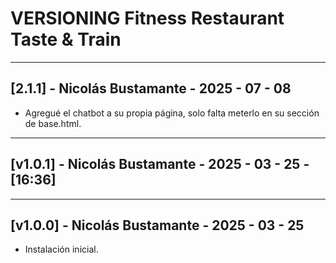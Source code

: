 # VERSIONING Fitness Restaurant Taste & Train

---

## [2.1.1] - Nicolás Bustamante - 2025 - 07 - 08
- Agregué el chatbot a su propia página, solo falta meterlo en su sección de base.html.

---

## [v1.0.1] - Nicolás Bustamante - 2025 - 03 - 25 - [16:36]

---
## [v1.0.0] - Nicolás Bustamante - 2025 - 03 - 25
- Instalación inicial.